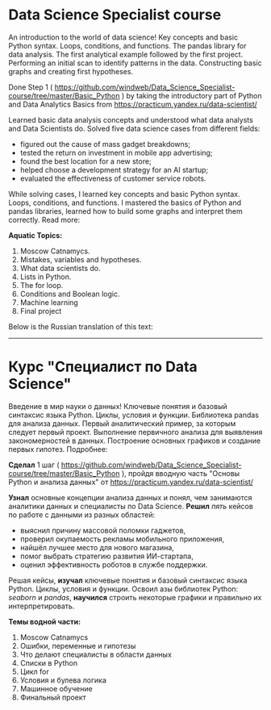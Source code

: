 # Data Science Specialist course
An introduction to the world of data science! Key concepts and basic Python syntax. Loops, conditions, and functions. The pandas library for data analysis. The first analytical example followed by the first project.  Performing an initial scan to identify patterns in the data. Constructing basic graphs and creating first hypotheses.


Done Step 1 ( https://github.com/windweb/Data_Science_Specialist-course/tree/master/Basic_Python ) by taking the introductory part of Python and Data Analytics Basics from https://practicum.yandex.ru/data-scientist/

Learned basic data analysis concepts and understood what data analysts and Data Scientists do. 
Solved five data science cases from different fields:

  - figured out the cause of mass gadget breakdowns;
  - tested the return on investment in mobile app advertising;
  - found the best location for a new store;
  - helped choose a development strategy for an AI startup;
  - evaluated the effectiveness of customer service robots.

While solving cases, I learned key concepts and basic Python syntax. Loops, conditions, and functions. I mastered the basics of Python and pandas libraries, learned how to build some graphs and interpret them correctly. Read more:

**Aquatic Topics:**
  1. Moscow Catnamycs.
  2. Mistakes, variables and hypotheses.
  3. What data scientists do.
  4. Lists in Python.
  5. The for loop.
  6. Conditions and Boolean logic.
  7. Machine learning
  8. Final project


Below is the Russian translation of this text:
***********************************************
# Курс "Специалист по Data Science"
Введение в мир науки о данных! Ключевые понятия и базовый синтаксис языка Python. Циклы, условия и функции. Библиотека pandas для анализа данных. Первый аналитический пример, за которым следует первый проект. Выполнение первичного анализа для выявления закономерностей в данных. Построение основных графиков и создание первых гипотез. Подробнее:

**Сделал** 1 шаг ( https://github.com/windweb/Data_Science_Specialist-course/tree/master/Basic_Python ), пройдя вводную часть "Основы Python и анализа данных" от https://practicum.yandex.ru/data-scientist/

**Узнал** основные концепции анализа данных и понял, чем занимаются аналитики данных и специалисты по Data Science. 
**Решил** *пять* кейсов по работе с данными из разных областей:

  - выяснил причину массовой поломки гаджетов,
  - проверил окупаемость рекламы мобильного приложения,
  - найшёл лучшее место для нового магазина,
  - помог выбрать стратегию развития ИИ-стартапа,
  - оценил эффективность роботов в службе поддержки.

Решая кейсы, **изучал** ключевые понятия и базовый синтаксис языка Python. Циклы, условия и функции. Освоил азы библиотек Python: *seaborn* и *pandas*, **научился** строить некоторые графики и правильно их интерпретировать.

**Темы водной части:**
  1. Moscow Catnamycs
  2. Ошибки, переменные и гипотезы
  3. Что делают специалисты в области данных
  4. Списки в Python
  5. Цикл for
  6. Условия и булева логика
  7. Машинное обучение
  8. Финальный проект
